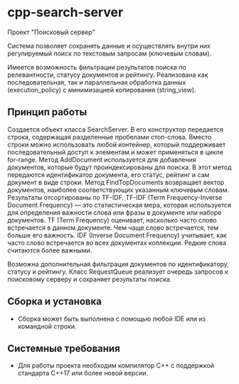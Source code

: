 # cpp-search-server
Проект "Поисковый сервер" 

Система позволяет сохранять данные и осуществлять внутри них регулируемый поиск по текстовым запросам (ключевым словам). 

Имеется возможность фильтрации результатов поиска по релевантности, статусу документов и рейтингу. 
Реализована как последовательная, так и параллельная обработка данных (execution_policy) с минимизацией копирования (string_view).


## Принцип работы

Создается объект класса SearchServer. В его конструктор передается строка, содержащая разделенные пробелами стоп-слова. Вместо строки можно использовать любой контейнер, который поддерживает последовательный доступ к элементам и может применяться в цикле for-range.
Метод AddDocument используется для добавления документов, которые будут проиндексированы для поиска. В этот метод передаются идентификатор документа, его статус, рейтинг и сам документ в виде строки.
Метод FindTopDocuments возвращает вектор документов, наиболее соответствующих указанным ключевым словам. Результаты отсортированы по TF-IDF.
TF-IDF (Term Frequency-Inverse Document Frequency) — это статистическая мера, которая используется для определения важности слова или фразы в документе или наборе документов.
TF (Term Frequency) оценивает, насколько часто слово встречается в данном документе. Чем чаще слово встречается, тем больше его важность. IDF (Inverse Document Frequency) учитывает, как часто слово встречается во всех документах коллекции. Редкие слова считаются более важными. 

Возможна дополнительная фильтрация документов по идентификатору, статусу и рейтингу. 
Класс RequestQueue реализует очередь запросов к поисковому серверу и сохраняет результаты поиска.

## Сборка и установка

- Сборка может быть выполнена с помощью любой IDE или из командной строки.

## Системные требования

- Для работы проекта необходим компилятор C++ с поддержкой стандарта C++17 или более новой версии.




